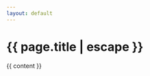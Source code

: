 ```yaml
---
layout: default
---
```


  <div class="primary-heading fade-in-element">
    <h1>
      {{ page.title | escape }}
    </h1>
  </div>
  <div class="{{ page.markdown }} max-w-none">
    {{ content }}
  </div>
